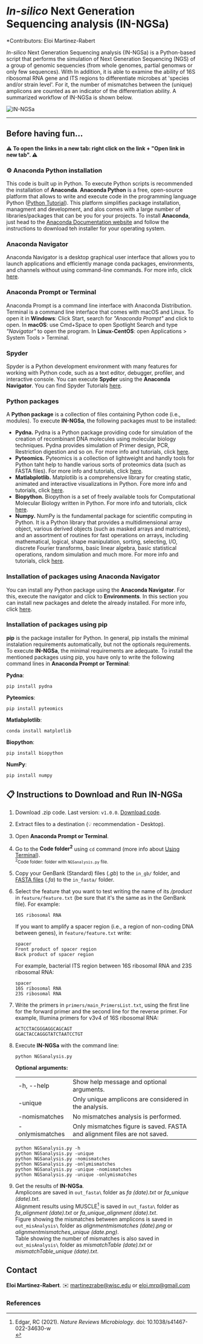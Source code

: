 # _In-silico_ Next Generation Sequencing analysis (IN-NGSa)

*Contributors: Eloi Martinez-Rabert

_In-silico_ Next Generation Sequencing analysis (IN-NGSa) is a Python-based script that performs the simulation of Next Generation Sequencing (NGS) of a group of genomic sequencies (from whole genomes, partial genomws or only few sequences). With  In addition, it is able to examine the ability of 16S ribosomal RNA gene and ITS regions to differentiate microbes at 'species and/or strain level'. For it, the number of mismatches between the (unique) amplicons are counted as an indicator of the differentiation ability. A summarized workflow of IN-NGSa is shown below.

![IN-NGSa](https://github.com/soundslikealloy/NGSAnalysis/assets/81569132/64c29b56-8e1e-4ce3-862f-36456384923a)
____________________________

## Before having fun...
**:warning: To open the links in a new tab: right click on the link + "Open link in new tab". :warning:**

### :gear: Anaconda Python installation
This code is built up in Python. To execute Python scripts is recommended the installation of **Anaconda**. **Anaconda Python** is a free, open-source platform that allows to write and execute code in the programming language Python ([Python Tutorial](https://docs.python.org/3/tutorial/index.html)). This platform simplifies package installation, managment and development, and alos comes with a large number of libraries/packages that can be you for your projects. To install **Anaconda**, just head to the [Anaconda Documentation website](https://docs.anaconda.com/free/anaconda/install/index.html) and follow the instructions to download teh installer for your operating system.

### Anaconda Navigator
Anaconda Navigator is a desktop graphical user interface that allows you to launch applications and efficiently manage conda packages, environments, and channels without using command-line commands. For more info, click [here](https://docs.anaconda.com/free/navigator/).

### Anaconda Prompt or Terminal
Anaconda Prompt is a command line interface with Anaconda Distribution. Terminal is a command line interface that comes with macOS and Linux. To open it in **Windows**: Click Start, search for _"Anaconda Prompt"_ and click to open. In **macOS**: use Cmd+Space to open Spotlight Search and type _"Navigator"_ to open the program. In **Linux-CentOS**: open Applications > System Tools > Terminal.

### Spyder
Spyder is a Python development environment with many features for working with Python code, such as a text editor, debugger, profiler, and interactive console. You can execute **Spyder** using the **Anaconda Navigator**. You can find Spyder Tutorials [here](https://www.youtube.com/watch?v=E2Dap5SfXkI&list=PLPonohdiDqg9epClEcXoAPUiK0pN5eRoc&ab_channel=SpyderIDE).

### Python packages
A **Python package** is a collection of files containing Python code (i.e., modules). To execute **IN-NGSa**, the following packages must to be installed:
- **Pydna.** Pydna is a Python package providing code for simulation of the creation of recombinant DNA molecules using molecular biology techniques. Pydna provides simulation of Primer design, PCR, Restriction digestion and so on. For more info and tutorials, click [here](https://pydna.readthedocs.io/index.html).
- **Pyteomics.** Pyteomics is a collection of lightweight and handly tools for Python taht help to handle various sorts of proteomics data (such as FASTA files). For more info and tutorials, click [here](https://pyteomics.readthedocs.io/en/latest/).
- **Matlabplotlib.** Matplotlib is a comprehensive library for creating static, animated and interactive visualizations in Python. Fore more info and tutorials, click [here](https://matplotlib.org/).
- **Biopython.** Biopython is a set of freely available tools for Computational Molecular Biology written in Python. For more info and tutorials, click [here](https://biopython.org/).
- **Numpy.** NumPy is the fundamental package for scientific computing in Python. It is a Python library that provides a multidimensional array object, various derived objects (such as masked arrays and matrices), and an assortment of routines for fast operations on arrays, including mathematical, logical, shape manipulation, sorting, selecting, I/O, discrete Fourier transforms, basic linear algebra, basic statistical operations, random simulation and much more. For more info and tutorials, click [here](https://numpy.org/).

### Installation of packages using Anaconda Navigator
You can install any Python package using the **Anaconda Navigator**. For this, execute the navigator and click to **Environments**. In this section you can install new packages and delete the already installed. For more info, click [here](https://docs.anaconda.com/free/navigator/).

### Installation of packages using pip
**pip** is the package installer for Python. In general, pip installs the minimal instalation requirements automatically, but not the optionals requirements. To execute **IN-NGSa**, the minimal requirements are adequate. To install the mentioned packages using pip, you have only to write the following command lines in **Anaconda Prompt or Terminal**:

**Pydna**:
```
pip install pydna
```
**Pyteomics**:
```
pip install pyteomics
```
**Matlabplotlib**:
```
conda install matplotlib
```
**Biopython**:
```
pip install biopython
```
**NumPy**:
```
pip install numpy
```
## :clipboard: Instructions to Download and Run IN-NGSa
1. Download .zip code. Last version: `v1.0.0`. [Download code](https://github.com/soundslikealloy/NGSAnalysis/archive/refs/tags/v1.0.0.zip).
2. Extract files to a destination (:bulb: recommendation - Desktop).
3. Open **Anaconda Prompt or Terminal**.
4. Go to the **Code folder<sup>2</sup>** using `cd` command (more info about [Using Terminal](https://docs.anaconda.com/ae-notebooks/user-guide/basic-tasks/apps/use-terminal/?highlight=Using%20Terminal)).
    &#09;<br><sup><sup>2</sup>Code folder: folder with `NGSanalysis.py` file. </sup>
5. Copy your GenBank (Standard) files (_.gb_) to the `in_gb/` folder, and [FASTA files](https://en.wikipedia.org/wiki/FASTA_format) (_.fa_) to the `in_fasta/` folder.
6. Select the feature that you want to test writing the name of its _/product_ in `feature/feature.txt` (be sure that it's the same as in the GenBank file). For example:
   ```
   16S ribosomal RNA
   ```
   If you want to amplify a spacer region (i.e., a region of non-coding DNA between genes), in `feature/feature.txt` write:
   ```
   spacer
   Front product of spacer region
   Back product of spacer region
   ```
   For example, bacterial ITS region between 16S ribosomal RNA and 23S ribosomal RNA:
   ```
   spacer
   16S ribosomal RNA
   23S ribosomal RNA
   ```
7. Write the primers in `primers/main_PrimersList.txt`, using the first line for the forward primer and the second line for the reverse primer. For example, Illumina primers for v3v4 of 16S ribosomal RNA:
   ```
   ACTCCTACGGGAGGCAGCAGT
   GGACTACCAGGGTATCTAATCCTGT
   ```
8. Execute **IN-NGSa** with the command line:
   ```
   python NGSanalysis.py
   ```
   **Optional arguments:**
   <table border="0">
       <tr><td>-h, --help</b></td><td>Show help message and optional arguments.</b></td></tr>
       <tr><td>-unique</td><td>Only unique amplicons are considered in the analysis.</td></tr>
       <tr><td>-nomismatches</td><td>No mismatches analysis is performed.</td></tr>
       <tr><td>-onlymismatches</td><td>Only mismatches figure is saved. FASTA and alignment files are not saved.</td></tr>
   </table>
   
   ```
   python NGSanalysis.py -h
   python NGSanalysis.py -unique
   python NGSanalysis.py -nomismatches
   python NGSanalysis.py -onlymismatches
   python NGSanalysis.py -unique -nomismatches
   python NGSanalysis.py -unique -onlymismatches
   ```
9. Get the results of **IN-NGSa**.
   <br>Amplicons are saved in `out_fasta\` folder as _fa (date).txt_ or _fa_unique (date).txt_.
   <br>Alignment results using MUSCLE[^1] is saved in `out_fasta\` folder as _fa_alignment (date).txt_ or _fa_unique_alignment (date).txt_.
   <br>Figure showing the mismatches between amplicons is saved in `out_misAnalysis\` folder as _alignmentmismatches (date).png_ or _alignmentmismatches_unique (date.png)_.
   <br>Table showing the number of mismatches is also saved in `out_misAnalysis\` folder as _mismatchTable (date).txt_ or _mismatchTable_unique (date).txt_.

## Contact

**Eloi Martinez-Rabert**. :envelope: martinezrabe@wisc.edu or eloi.mrp@gmail.com

### References
[^1]: Edgar, RC (2021). *Nature Reviews Microbiology*. doi: 10.1038/s41467-022-34630-w<br>
